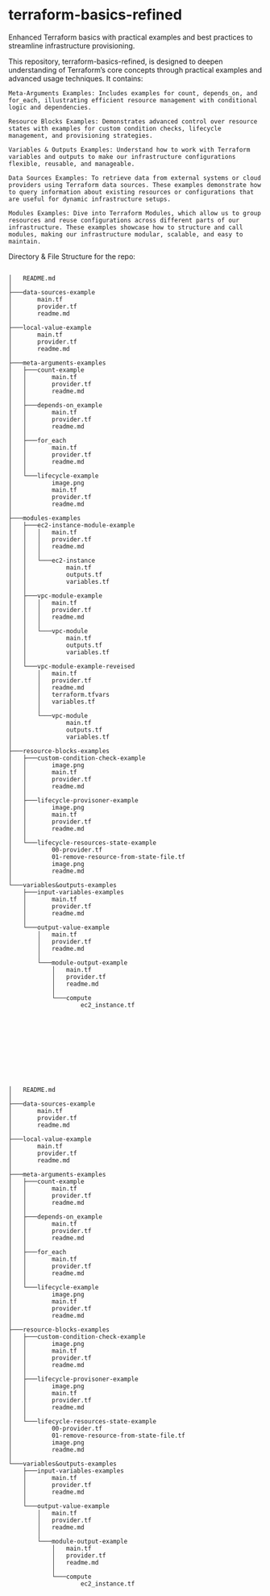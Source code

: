 # terraform-basics-refined
Enhanced Terraform basics with practical examples and best practices to streamline infrastructure provisioning.


This repository, terraform-basics-refined, is designed to deepen understanding of Terraform’s core concepts through practical examples and advanced usage techniques. It contains:

    Meta-Arguments Examples: Includes examples for count, depends_on, and for_each, illustrating efficient resource management with conditional logic and dependencies.

    Resource Blocks Examples: Demonstrates advanced control over resource states with examples for custom condition checks, lifecycle management, and provisioning strategies. 

    Variables & Outputs Examples: Understand how to work with Terraform variables and outputs to make our infrastructure configurations flexible, reusable, and manageable.

    Data Sources Examples: To retrieve data from external systems or cloud providers using Terraform data sources. These examples demonstrate how to query information about existing resources or configurations that are useful for dynamic infrastructure setups.

    Modules Examples: Dive into Terraform Modules, which allow us to group resources and reuse configurations across different parts of our infrastructure. These examples showcase how to structure and call modules, making our infrastructure modular, scalable, and easy to maintain.


Directory & File Structure for the repo:


```

│   README.md
│
├───data-sources-example
│       main.tf
│       provider.tf
│       readme.md
│
├───local-value-example
│       main.tf
│       provider.tf
│       readme.md
│
├───meta-arguments-examples
│   ├───count-example
│   │       main.tf
│   │       provider.tf
│   │       readme.md
│   │
│   ├───depends-on_example
│   │       main.tf
│   │       provider.tf
│   │       readme.md
│   │
│   ├───for_each
│   │       main.tf
│   │       provider.tf
│   │       readme.md
│   │
│   └───lifecycle-example
│           image.png
│           main.tf
│           provider.tf
│           readme.md
│
├───modules-examples
│   ├───ec2-instance-module-example
│   │   │   main.tf
│   │   │   provider.tf
│   │   │   readme.md
│   │   │
│   │   └───ec2-instance
│   │           main.tf
│   │           outputs.tf
│   │           variables.tf
│   │
│   ├───vpc-module-example
│   │   │   main.tf
│   │   │   provider.tf
│   │   │   readme.md
│   │   │
│   │   └───vpc-module
│   │           main.tf
│   │           outputs.tf
│   │           variables.tf
│   │
│   └───vpc-module-example-reveised
│       │   main.tf
│       │   provider.tf
│       │   readme.md
│       │   terraform.tfvars
│       │   variables.tf
│       │
│       └───vpc-module
│               main.tf
│               outputs.tf
│               variables.tf
│
├───resource-blocks-examples
│   ├───custom-condition-check-example
│   │       image.png
│   │       main.tf
│   │       provider.tf
│   │       readme.md
│   │
│   ├───lifecycle-provisoner-example
│   │       image.png
│   │       main.tf
│   │       provider.tf
│   │       readme.md
│   │
│   └───lifecycle-resources-state-example
│           00-provider.tf
│           01-remove-resource-from-state-file.tf
│           image.png
│           readme.md
│
└───variables&outputs-examples
    ├───input-variables-examples
    │       main.tf
    │       provider.tf
    │       readme.md
    │
    └───output-value-example
        │   main.tf
        │   provider.tf
        │   readme.md
        │
        └───module-output-example
            │   main.tf
            │   provider.tf
            │   readme.md
            │
            └───compute
                    ec2_instance.tf











│   README.md
│
├───data-sources-example
│       main.tf
│       provider.tf
│       readme.md
│
├───local-value-example
│       main.tf
│       provider.tf
│       readme.md
│
├───meta-arguments-examples
│   ├───count-example
│   │       main.tf
│   │       provider.tf
│   │       readme.md
│   │
│   ├───depends-on_example
│   │       main.tf
│   │       provider.tf
│   │       readme.md
│   │
│   ├───for_each
│   │       main.tf
│   │       provider.tf
│   │       readme.md
│   │
│   └───lifecycle-example
│           image.png
│           main.tf
│           provider.tf
│           readme.md
│
├───resource-blocks-examples
│   ├───custom-condition-check-example
│   │       image.png
│   │       main.tf
│   │       provider.tf
│   │       readme.md
│   │
│   ├───lifecycle-provisoner-example
│   │       image.png
│   │       main.tf
│   │       provider.tf
│   │       readme.md
│   │
│   └───lifecycle-resources-state-example
│           00-provider.tf
│           01-remove-resource-from-state-file.tf
│           image.png
│           readme.md
│
└───variables&outputs-examples
    ├───input-variables-examples
    │       main.tf
    │       provider.tf
    │       readme.md
    │
    └───output-value-example
        │   main.tf
        │   provider.tf
        │   readme.md
        │
        └───module-output-example
            │   main.tf
            │   provider.tf
            │   readme.md
            │
            └───compute
                    ec2_instance.tf

```